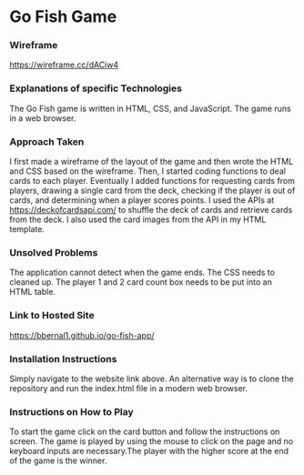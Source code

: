 # Go Fish Game
### Wireframe
https://wireframe.cc/dACiw4

### Explanations of specific Technologies 
The Go Fish game is written in HTML, CSS, and JavaScript. The game runs in a web browser.

### Approach Taken
I first made a wireframe of the layout of the game and then wrote the HTML and CSS based on the wireframe. Then, I started coding functions to deal cards to each player. Eventually I added functions for requesting cards from players, drawing a single card from the deck, checking if the player is out of cards, and determining when a player scores points. I used the APIs at https://deckofcardsapi.com/ to shuffle the deck of cards and retrieve cards from the deck. I also used the card images from the API in my HTML template.

### Unsolved Problems
The application cannot detect when the game ends. The CSS needs to cleaned up. The player 1 and 2 card count box needs to be put into an HTML table.

### Link to Hosted Site
https://bbernal1.github.io/go-fish-app/

### Installation Instructions
Simply navigate to the website link above. An alternative way is to clone the repository and run the index.html file in a modern web browser.

### Instructions on How to Play
To start the game click on the card button and follow the instructions on screen. The game is played by using the mouse to click on the page and no keyboard inputs are necessary.The player with the higher score at the end of the game is the winner.

